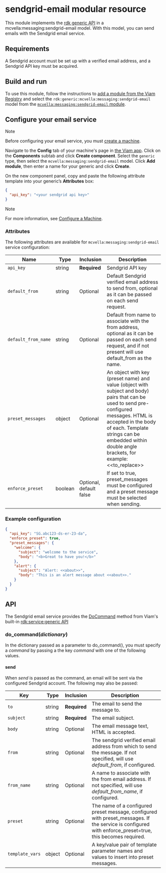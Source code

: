 # sendgrid-email modular resource

This module implements the [rdk generic API](https://github.com/rdk/generic-api) in a mcvella:messaging:sendgrid-email model.
With this model, you can send emails with the Sendgrid email service.

## Requirements

A Sendgrid account must be set up with a verified email address, and a Sendgrid API key must be acquired.

## Build and run

To use this module, follow the instructions to [add a module from the Viam Registry](https://docs.viam.com/registry/configure/#add-a-modular-resource-from-the-viam-registry) and select the `rdk:generic:mcvella:messaging:sendgrid-email` model from the [`mcvella:messaging:sendgrid-email` module](https://app.viam.com/module/rdk/mcvella:messaging:sendgrid-email).

## Configure your email service

> [!NOTE]  
> Before configuring your email service, you must [create a machine](https://docs.viam.com/manage/fleet/machines/#add-a-new-machine).

Navigate to the **Config** tab of your machine's page in [the Viam app](https://app.viam.com/).
Click on the **Components** subtab and click **Create component**.
Select the `generic` type, then select the `mcvella:messaging:sendgrid-email` model.
Click **Add module**, then enter a name for your generic and click **Create**.

On the new component panel, copy and paste the following attribute template into your generic’s **Attributes** box:

```json
{
  "api_key": "<your sendgrid api key>"
}
```

> [!NOTE]  
> For more information, see [Configure a Machine](https://docs.viam.com/manage/configuration/).

### Attributes

The following attributes are available for `mcvella:messaging:sendgrid-email` service configuration:

| Name | Type | Inclusion | Description |
| ---- | ---- | --------- | ----------- |
| `api_key` | string | **Required** |  Sendgrid API key |
| `default_from` | string | Optional |  Default Sendgrid verified email address to send from, optional as it can be passed on each send request. |
| `default_from_name` | string | Optional |  Default from name to associate with the from address, optional as it can be passed on each send request, and if not present will use default_from as the name. |
| `preset_messages` | object | Optional|  An object with key (preset name) and value (object with subject and body) pairs that can be used to send pre-configured messages. HTML is accepted in the body of each. Template strings can be embedded within double angle brackets, for example: <<to_replace>>|
| `enforce_preset` | boolean | Optional, default false |  If set to true, preset_messages must be configured and a preset message must be selected when sending. |

### Example configuration

```json
{
  "api_key": "SG.abc123-ds-er-23-da",
  "enforce_preset": true,
  "preset_messages": {
    "welcome": {
      "subject": "welcome to the service",
      "body": "<b>Great to have you!</b>"
    },
    "alert": {
      "subject": "Alert: <<about>>",
      "body": "This is an alert message about <<about>>."
    }
  }
}
```

## API

The Sendgrid email service provides the [DoCommand](https://docs.viam.com/services/generic/#docommand) method from Viam's built-in [rdk:service:generic API](https://docs.viam.com/services/generic/)

### do_command(*dictionary*)

In the dictionary passed as a parameter to do_command(), you must specify a *command* by passing a the key *command* with one of the following values.

#### send

When *send* is passed as the command, an email will be sent via the configured Sendgrid account.
The following may also be passed:

| Key | Type | Inclusion | Description |
| ---- | ---- | --------- | ----------- |
| `to` | string | **Required** |  The email to send the message to. |
| `subject` | string | **Required** |  The email subject. |
| `body` | string | Optional |  The email message text, HTML is accepted. |
| `from` | string | Optional |  The sendgrid verified email address from which to send the message. If not specified, will use *default_from*, if configured. |
| `from_name` | string | Optional |  A name to associate with the from email address. If not specified, will use *default_from_name*, if configured. |
| `preset` | string | Optional |  The name of a configured preset message, configured with preset_messages.  If the service is configured with enforce_preset=true, this becomes required. |
| `template_vars` | object | Optional | A key/value pair of template parameter names and values to insert into preset messages. |
